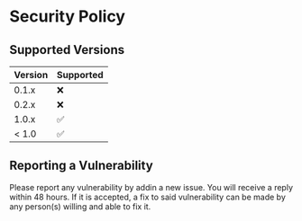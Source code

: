 # Security Policy

## Supported Versions

| Version | Supported          |
| ------- | ------------------ |
| 0.1.x   | :x:                |
| 0.2.x   | :x:                |
| 1.0.x   | :white_check_mark: |
| < 1.0   | :white_check_mark: |

## Reporting a Vulnerability

Please report any vulnerability by addin a new issue. You will receive 
a reply within 48 hours. If it is accepted, a fix to said vulnerability
can be made by any person(s) willing and able to fix it.
